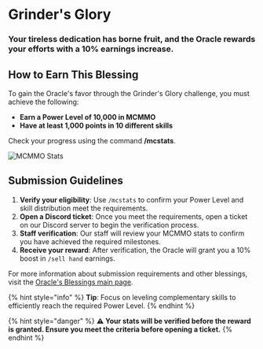 # Grinder's Glory

### Your tireless dedication has borne fruit, and the Oracle rewards your efforts with a 10% earnings increase.

## How to Earn This Blessing

To gain the Oracle's favor through the Grinder's Glory challenge, you must achieve the following:

- **Earn a Power Level of 10,000 in MCMMO**
- **Have at least 1,000 points in 10 different skills**

Check your progress using the command **/mcstats**.

![MCMMO Stats](<../.gitbook/assets/image (7).png>)

## Submission Guidelines

1. **Verify your eligibility**: Use `/mcstats` to confirm your Power Level and skill distribution meet the requirements.
2. **Open a Discord ticket**: Once you meet the requirements, open a ticket on our Discord server to begin the verification process.
3. **Staff verification**: Our staff will review your MCMMO stats to confirm you have achieved the required milestones.
4. **Receive your reward**: After verification, the Oracle will grant you a 10% boost in `/sell hand` earnings.

For more information about submission requirements and other blessings, visit the [Oracle's Blessings main page](../README.md).

{% hint style="info" %}
**Tip**: Focus on leveling complementary skills to efficiently reach the required Power Level.
{% endhint %}

{% hint style="danger" %}
**⚠️ Your stats will be verified before the reward is granted. Ensure you meet the criteria before opening a ticket.**
{% endhint %}

